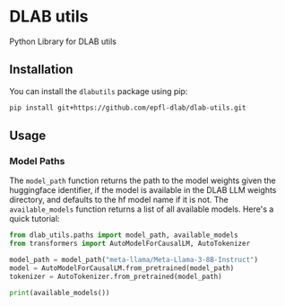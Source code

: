 # DLAB utils
Python Library for DLAB utils

## Installation

You can install the `dlabutils` package using pip:

```bash
pip install git+https://github.com/epfl-dlab/dlab-utils.git
```

## Usage

### Model Paths

The `model_path` function returns the path to the model weights given the huggingface identifier, if the model is available in the DLAB LLM weights directory, and defaults to the hf model name if it is not. The `available_models` function returns a list of all available models. Here's a quick tutorial:

```python
from dlab_utils.paths import model_path, available_models
from transformers import AutoModelForCausalLM, AutoTokenizer

model_path = model_path("meta-llama/Meta-Llama-3-8B-Instruct")
model = AutoModelForCausalLM.from_pretrained(model_path)
tokenizer = AutoTokenizer.from_pretrained(model_path)

print(available_models())
```

